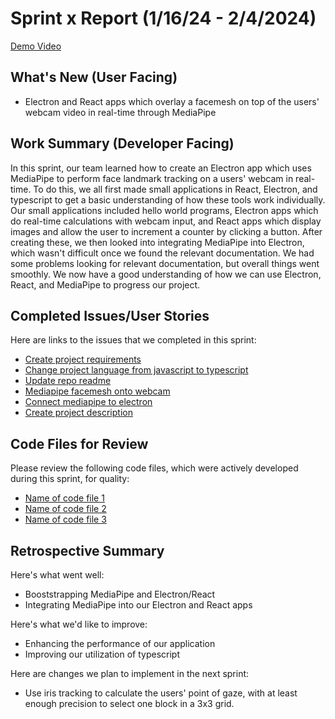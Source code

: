 # Sprint x Report (1/16/24 - 2/4/2024)
[Demo Video](https://youtu.be/jjsaA6MvPJs)

## What's New (User Facing)
 * Electron and React apps which overlay a facemesh on top of the users' webcam video in real-time through MediaPipe

## Work Summary (Developer Facing)
In this sprint, our team learned how to create an Electron app which uses MediaPipe to perform face landmark tracking on a users' webcam in real-time. To do this, we all first made small applications in React, Electron, and typescript to get a basic understanding of how these tools work individually. Our small applications included hello world programs, Electron apps which do real-time calculations with webcam input, and React apps which display images and allow the user to increment a counter by clicking a button. After creating these, we then looked into integrating MediaPipe into Electron, which wasn't difficult once we found the relevant documentation.  We had some problems looking for relevant documentation, but overall things went smoothly. We now have a good understanding of how we can use Electron, React, and MediaPipe to progress our project.

## Completed Issues/User Stories
Here are links to the issues that we completed in this sprint:

 * [Create project requirements](https://github.com/WSUCptSCapstone-S24-F24/-cep-fullstackapp-/issues/7#issue-2117302152)
 * [Change project language from javascript to typescript](https://github.com/WSUCptSCapstone-S24-F24/-cep-fullstackapp-/issues/6#issue-2117301976)
 * [Update repo readme](https://github.com/WSUCptSCapstone-S24-F24/-cep-fullstackapp-/issues/5#issue-2117301454)
 * [Mediapipe facemesh onto webcam](https://github.com/WSUCptSCapstone-S24-F24/-cep-fullstackapp-/issues/4#issue-2117301260)
 * [Connect mediapipe to electron](https://github.com/WSUCptSCapstone-S24-F24/-cep-fullstackapp-/issues/3)
 * [Create project description](https://github.com/WSUCptSCapstone-S24-F24/-cep-fullstackapp-/issues/1#issue-2097137351)
 
## Code Files for Review
Please review the following code files, which were actively developed during this sprint, for quality:
 * [Name of code file 1](https://github.com/your_repo/file_extension)
 * [Name of code file 2](https://github.com/your_repo/file_extension)
 * [Name of code file 3](https://github.com/your_repo/file_extension)
 
## Retrospective Summary
Here's what went well:
  * Booststrapping MediaPipe and Electron/React
  * Integrating MediaPipe into our Electron and React apps
 
Here's what we'd like to improve:
   * Enhancing the performance of our application
   * Improving our utilization of typescript
  
Here are changes we plan to implement in the next sprint:
   * Use iris tracking to calculate the users' point of gaze, with at least enough precision to select one block in a 3x3 grid.